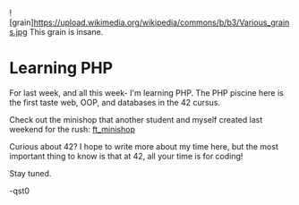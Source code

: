 ![grain]https://upload.wikimedia.org/wikipedia/commons/b/b3/Various_grains.jpg
This grain is insane.

# Learning PHP

For last week, and all this week- I'm learning PHP.
The PHP piscine here is the first taste web, OOP, and databases in the 42 cursus.

Check out the minishop that another student and myself created last weekend for the rush: [ft_minishop](https://github.com/qst0/ft_minishop)

Curious about 42? I hope to write more about my time here, but the most important thing to know is that at 42, all your time is for coding!

Stay tuned.

-qst0
